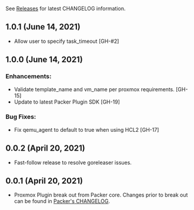 See [Releases](https://github.com/hashicorp/packer-plugin-proxmox/releases) for latest CHANGELOG information.

## 1.0.1 (June 14, 2021)

* Allow user to specify task_timeout [GH-#2]

## 1.0.0 (June 14, 2021)

### Enhancements:

* Validate template_name and vm_name per proxmox requirements. [GH-15]
* Update to latest Packer Plugin SDK [GH-19]

### Bug Fixes:

*  Fix qemu_agent to default to true when using HCL2 [GH-17]

## 0.0.2 (April 20, 2021)

* Fast-follow release to resolve goreleaser issues.

## 0.0.1 (April 20, 2021)

* Proxmox Plugin break out from Packer core. Changes prior to break out can be found in [Packer's CHANGELOG](https://github.com/hashicorp/packer/blob/master/CHANGELOG.md).
